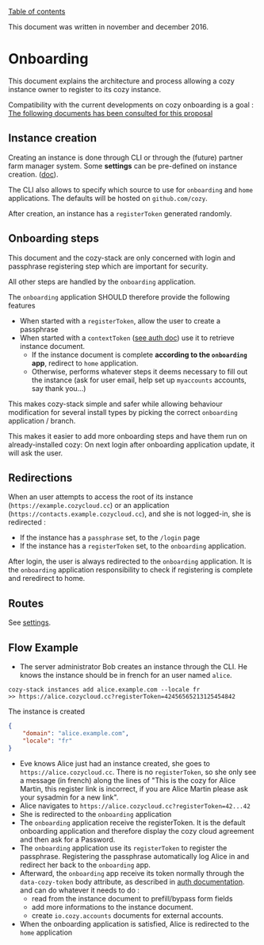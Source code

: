 [Table of contents](README.md#table-of-contents)

This document was written in november and december 2016.

# Onboarding

This document explains the architecture and process allowing a cozy instance
owner to register to its cozy instance.

Compatibility with the current developments on cozy onboarding is a goal :
[The following documents has been consulted for this proposal](https://github.com/cozy/cozy-proxy/blob/bf9af7f2342e3fc183a8b4e72bcedb909afa3eb8/docs/client/)

## Instance creation

Creating an instance is done through CLI or through the (future) partner farm
manager system. Some **settings** can be pre-defined on instance creation.
([doc](instance.md#creation)).

The CLI also allows to specify which source to use for `onboarding` and `home`
applications. The defaults will be hosted on `github.com/cozy`.

After creation, an instance has a `registerToken` generated randomly.

## Onboarding steps

This document and the cozy-stack are only concerned with login and passphrase
registering step which are important for security.

All other steps are handled by the `onboarding` application.

The `onboarding` application SHOULD therefore provide the following features

-   When started with a `registerToken`, allow the user to create a passphrase
-   When started with a `contextToken`
    ([see auth doc](auth.md#how-to-get-a-token)) use it to retrieve instance
    document.
    -   If the instance document is complete **according to the `onboarding`
        app**, redirect to `home` application.
    -   Otherwise, performs whatever steps it deems necessary to fill out the
        instance (ask for user email, help set up `myaccounts` accounts, say
        thank you...)

This makes cozy-stack simple and safer while allowing behaviour modification for
several install types by picking the correct `onboarding` application / branch.

This makes it easier to add more onboarding steps and have them run on
already-installed cozy: On next login after onboarding application update, it
will ask the user.

## Redirections

When an user attempts to access the root of its instance
(`https://example.cozycloud.cc`) or an application
(`https://contacts.example.cozycloud.cc`), and she is not logged-in, she is
redirected :

-   If the instance has a `passphrase` set, to the `/login` page
-   If the instance has a `registerToken` set, to the `onboarding` application.

After login, the user is always redirected to the `onboarding` application. It
is the `onboarding` application responsibility to check if registering is
complete and reredirect to home.

## Routes

See [settings](settings.md).

## Flow Example

-   The server administrator Bob creates an instance through the CLI. He knows
    the instance should be in french for an user named `alice`.

```
cozy-stack instances add alice.example.com --locale fr
>> https://alice.cozycloud.cc?registerToken=42456565213125454842
```

The instance is created

```json
{
    "domain": "alice.example.com",
    "locale": "fr"
}
```

-   Eve knows Alice just had an instance created, she goes to
    `https://alice.cozycloud.cc`. There is no `registerToken`, so she only see a
    message (in french) along the lines of "This is the cozy for Alice Martin,
    this register link is incorrect, if you are Alice Martin please ask your
    sysadmin for a new link".
-   Alice navigates to `https://alice.cozycloud.cc?registerToken=42...42`
-   She is redirected to the `onboarding` application
-   The `onboarding` application receive the registerToken. It is the default
    onboarding application and therefore display the cozy cloud agreement and
    then ask for a Password.
-   The `onboarding` application use its `registerToken` to register the
    passphrase. Registering the passphrase automatically log Alice in and
    redirect her back to the `onboarding` app.
-   Afterward, the `onboarding` app receive its token normally through the
    `data-cozy-token` body attribute, as described in
    [auth documentation](./auth.md). and can do whatever it needs to do :
    -   read from the instance document to prefill/bypass form fields
    -   add more informations to the instance document.
    -   create `io.cozy.accounts` documents for external accounts.
-   When the onboarding application is satisfied, Alice is redirected to the
    `home` application
